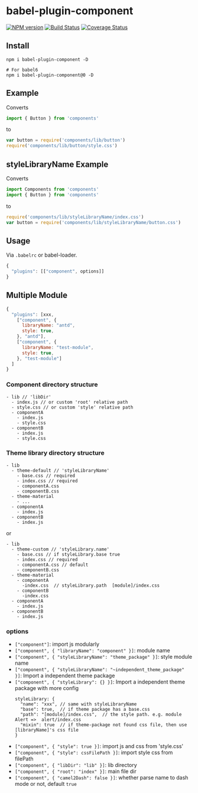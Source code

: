 # babel-plugin-component

[![NPM version](https://img.shields.io/npm/v/babel-plugin-component.svg)](https://npmjs.org/package/babel-plugin-component)
[![Build Status](https://travis-ci.org/ElementUI/babel-plugin-component.svg?branch=master)](https://travis-ci.org/ElementUI/babel-plugin-component)
[![Coverage Status](https://coveralls.io/repos/github/QingWei-Li/babel-plugin-component/badge.svg?branch=master)](https://coveralls.io/github/QingWei-Li/babel-plugin-component?branch=master)

## Install

```shell
npm i babel-plugin-component -D

# For babel6
npm i babel-plugin-component@0 -D
```

## Example

Converts

```javascript
import { Button } from 'components'
```

to

```javascript
var button = require('components/lib/button')
require('components/lib/button/style.css')
```

## styleLibraryName Example

Converts

```javascript
import Components from 'components'
import { Button } from 'components'
```

to

```javascript
require('components/lib/styleLibraryName/index.css')
var button = require('components/lib/styleLibraryName/button.css')
```

## Usage

Via `.babelrc` or babel-loader.

```javascript
{
  "plugins": [["component", options]]
}
```

## Multiple Module
```javascript
{
  "plugins": [xxx,
    ["component", {
      libraryName: "antd",
      style: true,
    }, "antd"],
    ["component", {
      libraryName: "test-module",
      style: true,
    }, "test-module"]
  ]
}
```

### Component directory structure
```
- lib // 'libDir'
  - index.js // or custom 'root' relative path
  - style.css // or custom 'style' relative path
  - componentA
    - index.js
    - style.css
  - componentB
    - index.js
    - style.css
```

### Theme library directory structure
```
- lib
  - theme-default // 'styleLibraryName'
    - base.css // required
    - index.css // required
    - componentA.css
    - componentB.css
  - theme-material
    - ...
  - componentA
    - index.js
  - componentB
    - index.js
```
or 
```
- lib
  - theme-custom // 'styleLibrary.name'
    - base.css // if styleLibrary.base true
    - index.css // required
    - componentA.css // default 
    - componentB.css
  - theme-material
    - componentA
      -index.css  // styleLibrary.path  [module]/index.css
    - componentB
      -index.css
  - componentA
    - index.js
  - componentB
    - index.js
```

### options

- `["component"]`: import js modularly
- `["component", { "libraryName": "component" }]`: module name
- `["component", { "styleLibraryName": "theme_package" }]`: style module name
- `["component", { "styleLibraryName": "~independent_theme_package" }]`: Import a independent theme package
- `["component", { "styleLibrary": {} }]`: Import a independent theme package with more config
  ```
  styleLibrary: {
    "name": "xxx", // same with styleLibraryName
    "base": true,  // if theme package has a base.css
    "path": "[module]/index.css",  // the style path. e.g. module Alert =>  alert/index.css
    "mixin": true  // if theme-package not found css file, then use [libraryName]'s css file
  }
  ```
- `["component", { "style": true }]`: import js and css from 'style.css'
- `["component", { "style": cssFilePath }]`: import style css from filePath
- `["component", { "libDir": "lib" }]`: lib directory
- `["component", { "root": "index" }]`: main file dir
- `["component", { "camel2Dash": false }]`: whether parse name to dash mode or not, default `true`
